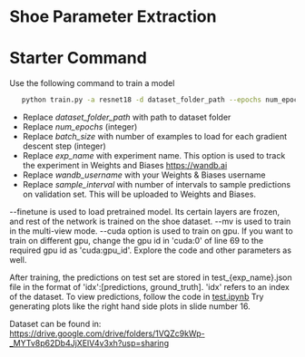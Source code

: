 # Shoe Parameter Extraction

# Starter Command
Use the following command to train a model
```bash
   python train.py -a resnet18 -d dataset_folder_path --epochs num_epochs -b batch_size --finetune --seed 2022 --exp exp_name --entity wandb_username --sample_interval sample_interval  --cuda --mv
```
- Replace *dataset_folder_path* with path to dataset folder
- Replace *num_epochs* (integer)
- Replace *batch_size* with number of examples to load for each gradient descent step (integer)
- Replace *exp_name* with experiment name. This option is used to track the experiment in Weights and Biases https://wandb.ai
- Replace *wandb_username* with your Weights & Biases username
- Replace *sample_interval* with number of intervals to sample predictions on validation set. This will be uploaded to Weights and Biases.

--finetune is used to load pretrained model. Its certain layers are frozen, and rest of the network is trained on the shoe dataset. --mv is used to train in the multi-view mode. --cuda option is used to train on gpu. If you want to train on different gpu, change the gpu id in 'cuda:0' of line 69 to the required gpu id as 'cuda:gpu_id'.
Explore the code and other parameters as well.

After training, the predictions on test set are stored in test_{exp_name}.json file in the format of 'idx':[predictions, ground_truth]. 'idx' refers to an index of the dataset. To view predictions, follow the code in [test.ipynb](test.ipynb)
Try generating plots like the right hand side plots in slide number 16.


Dataset can be found in: https://drive.google.com/drive/folders/1VQZc9kWp-_MYTv8p62Db4JjXElV4v3xh?usp=sharing

